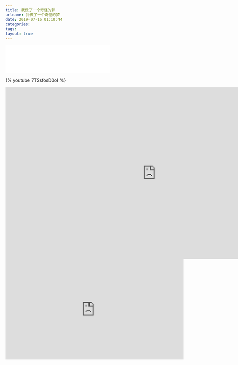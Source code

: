 ```yaml
---
title: 我做了一个奇怪的梦
urlname: 我做了一个奇怪的梦
date: 2019-07-16 01:10:44
categories:
tags:
layout: true
---
```




<iframe frameborder="no" border="0" marginwidth="0" marginheight="0" width=330 height=86 src="//music.163.com/outchain/player?type=2&id=566443167&auto=0&height=66"></iframe>

{% youtube 7TSsfosD0oI %}



<iframe width="943" height="540" src="https://www.youtube.com/embed/uCjZxP1DJ4s" frameborder="0" allow="accelerometer; autoplay; encrypted-media; gyroscope; picture-in-picture" allowfullscreen></iframe>

<iframe width="560" height="315" src="https://www.youtube-nocookie.com/embed/7gJ8mGFjeqA" frameborder="0" allow="autoplay; encrypted-media" allowfullscreen></iframe>
